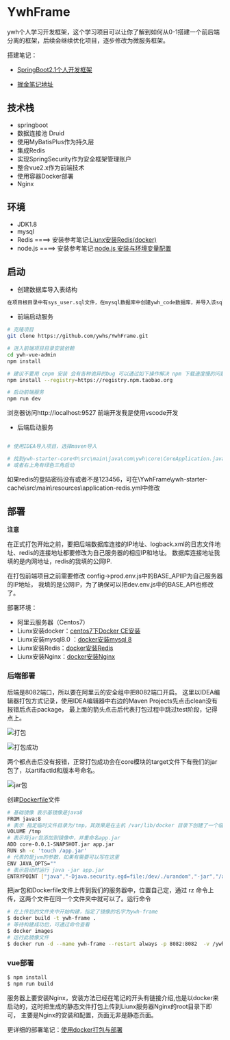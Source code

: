 
# YwhFrame

ywh个人学习开发框架，这个学习项目可以让你了解到如何从0-1搭建一个前后端分离的框架，后续会继续优化项目，逐步修改为微服务框架。

搭建笔记：

- [SpringBoot2.1个人开发框架](https://blog.csdn.net/qq_36956154/article/details/84036199)

- [掘金笔记地址](https://juejin.im/user/5caaaaccf265da24d507139c/posts)

## 技术栈

- springboot
- 数据连接池 Druid
- 使用MyBatisPlus作为持久层
- 集成Redis
- 实现SpringSecurity作为安全框架管理账户
- 整合vue2.x作为前端技术
- 使用容器Docker部署
- Nginx

## 环境

- JDK1.8
- mysql
- Redis  ====> 安装参考笔记:[Liunx安装Redis(docker)](https://juejin.im/post/5cad7187e51d456e651b644c#heading-9) 
- node.js ====> 安装参考笔记:[node.js 安装与环境变量配置](https://blog.csdn.net/qq_36956154/article/details/79468078)

## 启动

- 创建数据库导入表结构
```bash
在项目根目录中有sys_user.sql文件，在mysql数据库中创建ywh_code数据库，并导入该sql文件即可。
```

- 前端启动服务
```bash
# 克隆项目
git clone https://github.com/ywhs/YwhFrame.git

# 进入前端项目目录安装依赖
cd ywh-vue-admin
npm install

# 建议不要用 cnpm 安装 会有各种诡异的bug 可以通过如下操作解决 npm 下载速度慢的问题
npm install --registry=https://registry.npm.taobao.org

# 启动前端服务
npm run dev

```
浏览器访问http://localhost:9527
前端开发我是使用vscode开发


- 后端启动服务

```bash

# 使用IDEA导入项目，选择maven导入

# 找到ywh-starter-core中\src\main\java\com\ywh\core\CoreApplication.java启动类，启动即可
# 或者右上角有绿色三角启动

```

如果redis的登陆密码没有或者不是123456，可在\YwhFrame\ywh-starter-cache\src\main\resources\application-redis.yml中修改


## 部署

**注意**

在正式打包开始之前，要把后端数据库连接的IP地址、logback.xml的日志文件地址、redis的连接地址都要修改为自己服务器的相应IP和地址。
数据库连接地址我填的是内网地址，redis的我填的公网IP.

在打包前端项目之前需要修改 config->prod.env.js中的BASE_APIIP为自己服务器的IP地址，
我填的是公网IP，为了确保可以把dev.env.js中的BASE_API也修改了。


部署环境：
- 阿里云服务器（Centos7）
- Liunx安装docker：[centos7下Docker CE安装](https://juejin.im/post/5cad7187e51d456e651b644c#heading-5)
- Liunx安装mysql8.0 ：[docker安装mysql 8](https://www.jianshu.com/p/000fee62e786)
- Liunx安装Redis：[docker安装Redis](https://juejin.im/post/5cad7187e51d456e651b644c#heading-9)
- Liunx安装Nginx：[docker安装Nginx](https://juejin.im/post/5cad7187e51d456e651b644c#heading-7)

### 后端部署
后端是8082端口，所以要在阿里云的安全组中把8082端口开启。
这里以IDEA编辑器打包方式记录，使用IDEA编辑器中右边的Maven Projects先点击clean没有报错后点击package，
最上面的箭头点击后代表打包过程中跳过test阶段，记得点上。

![打包](https://user-images.githubusercontent.com/34649300/55859409-968b8180-5ba4-11e9-822e-29d2755d9ab8.png)

![打包成功](https://user-images.githubusercontent.com/34649300/55859037-bf5f4700-5ba3-11e9-9fbb-5a7cd8d30a62.png)

两个都点击后没有报错，正常打包成功会在core模块的target文件下有我们的jar包了，以artifactId和版本号命名。

![jar包](https://user-images.githubusercontent.com/34649300/55859625-0568da80-5ba5-11e9-969b-f839688f413a.png)

创建[Dockerfile](https://github.com/ywhs/ywh-frame/blob/master/ywh-starter-core/src/main/resources/Dockerfile)文件

```bash
# 基础镜像 表示基镜像是java8
FROM java:8
# 表示 指定临时文件目录为/tmp。其效果是在主机 /var/lib/docker 目录下创建了一个临时文件，并链接到容器的/tmp。该步骤是可选的
VOLUME /tmp
# 表示将jar包添加到镜像中，并重命名app.jar
ADD core-0.0.1-SNAPSHOT.jar app.jar
RUN sh -c 'touch /app.jar'
# 代表的是jvm的参数，如果有需要可以写在这里
ENV JAVA_OPTS=""
# 表示启动时运行 java -jar app.jar
ENTRYPOINT ["java","-Djava.security.egd=file:/dev/./urandom","-jar","/app.jar"]
```

把jar包和Dockerfile文件上传到我们的服务器中，位置自己定，通过 rz 命令上传，这两个文件在同一个文件夹中就可以了。运行命令

```bash
# 在上传后的文件夹中开始构建，指定了镜像的名字为ywh-frame
$ docker build -t ywh-frame .
# 等待构建成功后，可通过命令查看
$ docker images
# 运行此镜像文件
$ docker run -d --name ywh-frame --restart always -p 8082:8082  -v /ywh/projectwork/spring/logs:/usr/local/logs  ywh-frame
```

### vue部署

```bash
$ npm install
$ npm run build
```

服务器上要安装Nginx，安装方法已经在笔记的开头有链接介绍,也是以docker来启动的，这时把生成的静态文件打包上传到Liunx服务器Nginx的root目录下即可，
主要是Nginx的安装和配置，页面无非是静态页面。


更详细的部署笔记：[使用docker打包与部署](https://blog.csdn.net/qq_36956154/article/details/89174804)


